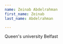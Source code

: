 ```yaml
---
name: Zeinab Abdelrahman
first_name: Zeinab
last_name: Abdelrahman

---
```

Queen's university Belfast
